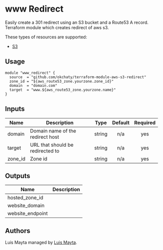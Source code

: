 # www Redirect

Easily create a 301 redirect using an S3 bucket and a Route53 A record.
Terraform module which creates redirect of aws s3.

These types of resources are supported:

* [S3](https://aws.amazon.com/s3)


## Usage

```hcl
module "www_redirect" {
  source  = "github.com/okchaty/terraform-module-aws-s3-redirect"
  zone_id = "${aws_route53_zone.yourzone.zone_id}"
  domain  = "domain.com"
  target  = "www.${aws_route53_zone.yourzone.name}"
}

```

## Inputs

| Name | Description | Type | Default | Required |
|------|-------------|:----:|:-----:|:-----:|
| domain | Domain name of the redirect host | string | n/a | yes |
| target | URL that should be redirected to | string | n/a | yes |
| zone\_id | Zone id | string | n/a | yes |

## Outputs

| Name | Description |
|------|-------------|
| hosted\_zone\_id |  |
| website\_domain |  |
| website\_endpoint |  |

## Authors

Luis Mayta managed by [Luis Mayta](https://github.com/luismayta).
